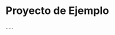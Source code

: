 Proyecto de Ejemplo
===============================================================================

.....
